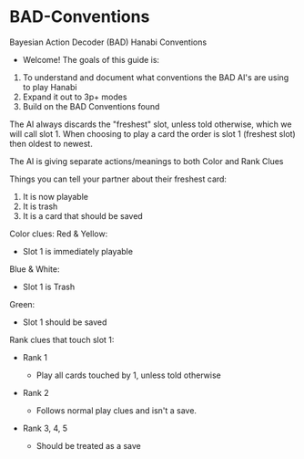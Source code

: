 # BAD-Conventions
Bayesian Action Decoder (BAD) Hanabi Conventions

* Welcome! The goals of this guide is:
1. To understand and document what conventions the BAD AI's are using to play Hanabi
2. Expand it out to 3p+ modes
3. Build on the BAD Conventions found

The AI always discards the "freshest" slot, unless told otherwise, which we will call slot 1. 
When choosing to play a card the order is slot 1 (freshest slot) then oldest to newest.

The AI is giving separate actions/meanings to both Color and Rank Clues

Things you can tell your partner about their freshest card:
1. It is now playable
2. It is trash
3. It is a card that should be saved

Color clues:
Red & Yellow: 
* Slot 1 is immediately playable

Blue & White: 
* Slot 1 is Trash

Green: 
* Slot 1 should be saved

Rank clues that touch slot 1:

- Rank 1
  - Play all cards touched by 1, unless told otherwise

- Rank 2
  - Follows normal play clues and isn't a save. 

- Rank 3, 4, 5
  - Should be treated as a save 
